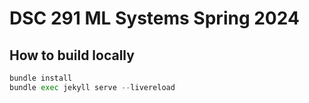 # DSC 291 ML Systems Spring 2024

## How to build locally

```python
bundle install
bundle exec jekyll serve --livereload
```
